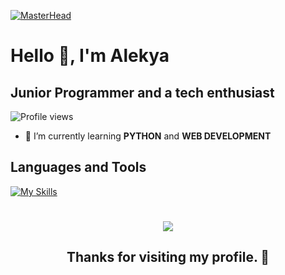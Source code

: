 [![MasterHead](https://user-images.githubusercontent.com/74038190/225813708-98b745f2-7d22-48cf-9150-083f1b00d6c9.gif)](https://github.com/Alekyapuram)

# Hello 👋, I'm Alekya

## Junior Programmer and a tech enthusiast

![Profile views](https://komarev.com/ghpvc/?username=Alekyapuram&label=Profile%20views&color=0e75b6&style=flat)


- 🌱 I’m currently learning **PYTHON** and **WEB DEVELOPMENT**

## Languages and Tools

[![My Skills](https://skillicons.dev/icons?i=python,linux,git,js,express,react,bitbucket,visualstudio&perline=7)](https://skillicons.dev)

</p>

<h1 align="center"> <img src="https://capsule-render.vercel.app/api?type=waving&color=gradient&height=65&section=footer"/> </h1>

<h2 align="center"> Thanks for visiting my profile. 🌟</h2>